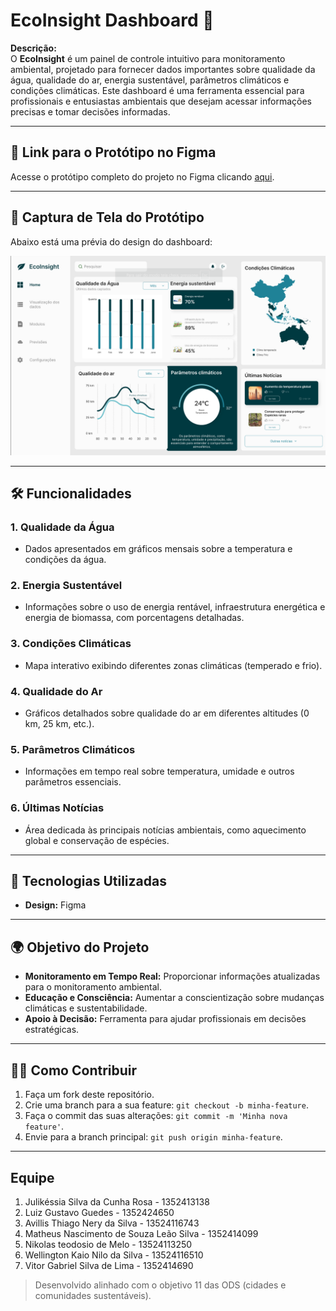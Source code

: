 # EcoInsight Dashboard 🌱

**Descrição:**  
O **EcoInsight** é um painel de controle intuitivo para monitoramento ambiental, projetado para fornecer dados importantes sobre qualidade da água, qualidade do ar, energia sustentável, parâmetros climáticos e condições climáticas. Este dashboard é uma ferramenta essencial para profissionais e entusiastas ambientais que desejam acessar informações precisas e tomar decisões informadas.

---

## 🔗 Link para o Protótipo no Figma  
Acesse o protótipo completo do projeto no Figma clicando [aqui](https://www.figma.com/proto/ejtQsTTGmA40AhDRGnfViH/Dashboard-Meio-ambiente---(EcoInsight)?node-id=1603-397&node-type=canvas&t=4VAbIOSKD2npK1CM-0&scaling=contain&content-scaling=fixed&page-id=0%3A1).

---

## 📸 Captura de Tela do Protótipo  
Abaixo está uma prévia do design do dashboard:  

![EcoInsight Dashboard Preview](./assets/dashboard-preview.png)

---

## 🛠️ Funcionalidades  

### 1. **Qualidade da Água**  
- Dados apresentados em gráficos mensais sobre a temperatura e condições da água.

### 2. **Energia Sustentável**  
- Informações sobre o uso de energia rentável, infraestrutura energética e energia de biomassa, com porcentagens detalhadas.

### 3. **Condições Climáticas**  
- Mapa interativo exibindo diferentes zonas climáticas (temperado e frio).

### 4. **Qualidade do Ar**  
- Gráficos detalhados sobre qualidade do ar em diferentes altitudes (0 km, 25 km, etc.).

### 5. **Parâmetros Climáticos**  
- Informações em tempo real sobre temperatura, umidade e outros parâmetros essenciais.

### 6. **Últimas Notícias**  
- Área dedicada às principais notícias ambientais, como aquecimento global e conservação de espécies.

---

## 🚀 Tecnologias Utilizadas  
- **Design:** Figma


---

## 🌍 Objetivo do Projeto  
- **Monitoramento em Tempo Real:** Proporcionar informações atualizadas para o monitoramento ambiental.  
- **Educação e Consciência:** Aumentar a conscientização sobre mudanças climáticas e sustentabilidade.  
- **Apoio à Decisão:** Ferramenta para ajudar profissionais em decisões estratégicas.

---

## 👩‍💻 Como Contribuir  
1. Faça um fork deste repositório.  
2. Crie uma branch para a sua feature: `git checkout -b minha-feature`.  
3. Faça o commit das suas alterações: `git commit -m 'Minha nova feature'`.  
4. Envie para a branch principal: `git push origin minha-feature`.  

---

## Equipe
1. Julikéssia Silva da Cunha Rosa - 1352413138
2. Luiz Gustavo Guedes - 1352424650
3. Avillis Thiago Nery da Silva - 13524116743
4. Matheus Nascimento de Souza Leão Silva - 1352414099
5. Nikolas teodosio de Melo - 13524113250
6. Wellington Kaio Nilo da Silva - 13524116510
7. Vitor Gabriel Silva de Lima - 1352414690

> Desenvolvido alinhado com o objetivo 11 das ODS (cidades e comunidades sustentáveis).
